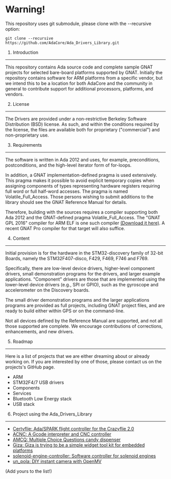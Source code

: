 # Warning!

This repository uses git submodule, please clone with the --recursive option:

```shell
git clone --recursive https://github.com/AdaCore/Ada_Drivers_Library.git
```

1. Introduction
---------------

This repository contains Ada source code and complete sample GNAT projects for
selected bare-board platforms supported by GNAT.  Initially the repository
contains software for ARM platforms from a specific vendor, but we intend this
to be a location for both AdaCore and the community in general to contribute
support for additional processors, platforms, and vendors.


2. License
----------

The Drivers are provided under a non-restrictive Berkeley Software Distribution
(BSD) license.  As such, and within the conditions required by the license, the
files are available both for proprietary ("commercial") and non-proprietary use.


3. Requirements
---------------

The software is written in Ada 2012 and uses, for example, preconditions,
postconditions, and the high-level iterator form of for-loops.

In addition, a GNAT implementation-defined pragma is used extensively. This
pragma makes it possible to avoid explicit temporary copies when assigning
components of types representing hardware registers requiring full word or full
half-word accesses. The pragma is named Volatile_Full_Access. Those persons
wishing to submit additions to the library should see the GNAT Reference Manual
for details.

Therefore, building with the sources requires a compiler supporting both Ada
2012 and the GNAT-defined pragma Volatile_Full_Access. The "GNAT GPL 2016"
compiler for ARM ELF is one such compiler [(Download it
here)](http://libre.adacore.com/download/configurations). A recent GNAT Pro
compiler for that target will also suffice.


4. Content
----------

Initial provision is for the hardware in the STM32-discovery family of 32-bit
Boards, namely the STM32F407-disco, F429, F469, F746 and F769.

Specifically, there are low-level device drivers, higher-level component drivers,
small demonstration programs for the drivers, and larger example applications.
"Component" drivers are those that are implemented using the lower-level device
drivers (e.g., SPI or GPIO), such as the gyroscope and accelerometer on the
Discovery boards.

The small driver demonstration programs and the larger applications programs are
provided as full projects, including GNAT project files, and are ready to build
either within GPS or on the command-line.

Not all devices defined by the Reference Manual are supported, and not all those
supported are complete. We encourage contributions of corrections, enhancements,
and new drivers.

5. Roadmap
----------

Here is a list of projects that we are either dreaming about or already working
on. If you are interested by one of those, please contact us on the projects's
GitHub page.

* ARM
 * STM32F4/7 USB drivers
* Components
* Services
 * Bluetooth Low Energy stack
 * USB stack

6. Project using the Ada_Drivers_Library
----------------------------------------

 * [Certyflie: Ada/SPARK flight controller for the Crazyflie 2.0](https://github.com/AdaCore/Certyflie)
 * [ACNC: A Gcode interpreter and CNC controller](https://github.com/Fabien-Chouteau/ACNC)
 * [AMCQ: Multiple Choice Questions candy dispenser](https://github.com/Fabien-Chouteau/AMCQ)
 * [Giza: Giza is trying to be a simple widget tool kit for embedded platforms](https://github.com/Fabien-Chouteau/Giza)
 * [solenoid-engine-controller: Software controller for solenoid engines](https://github.com/Fabien-Chouteau/solenoid-engine-controller)
 * [un_pola: DIY instant camera with OpenMV](https://github.com/Fabien-Chouteau/un_pola)
 
(Add yours to the list!)
